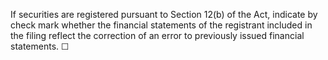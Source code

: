 If securities are registered pursuant to Section 12(b) of the Act, indicate by check mark whether the financial statements of the registrant included
in the filing reflect the correction of an error to previously issued financial statements.          ☐